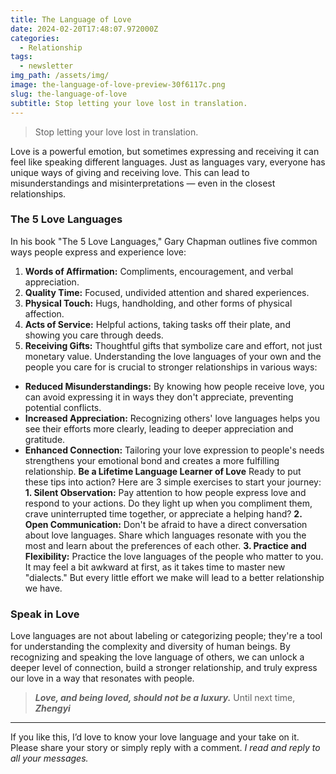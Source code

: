 ```yaml
---
title: The Language of Love
date: 2024-02-20T17:48:07.972000Z
categories:
  - Relationship
tags:
  - newsletter
img_path: /assets/img/
image: the-language-of-love-preview-30f6117c.png
slug: the-language-of-love
subtitle: Stop letting your love lost in translation.
---
```


> Stop letting your love lost in translation.

Love is a powerful emotion, but sometimes expressing and receiving it can feel like speaking different languages.
Just as languages vary, everyone has unique ways of giving and receiving love. This can lead to misunderstandings and misinterpretations — even in the closest relationships.

### **The 5 Love Languages**

In his book "The 5 Love Languages," Gary Chapman outlines five common ways people express and experience love:

1. **Words of Affirmation:** Compliments, encouragement, and verbal appreciation.
2. **Quality Time:** Focused, undivided attention and shared experiences.
3. **Physical Touch:** Hugs, handholding, and other forms of physical affection.
4. **Acts of Service:** Helpful actions, taking tasks off their plate, and showing you care through deeds.
5. **Receiving Gifts:** Thoughtful gifts that symbolize care and effort, not just monetary value.
   Understanding the love languages of your own and the people you care for is crucial to stronger relationships in various ways:

- **Reduced Misunderstandings:** By knowing how people receive love, you can avoid expressing it in ways they don't appreciate, preventing potential conflicts.
- **Increased Appreciation:** Recognizing others' love languages helps you see their efforts more clearly, leading to deeper appreciation and gratitude.
- **Enhanced Connection:** Tailoring your love expression to people's needs strengthens your emotional bond and creates a more fulfilling relationship.
  **Be a Lifetime Language Learner of Love**
  Ready to put these tips into action? Here are 3 simple exercises to start your journey:
  **1\. Silent Observation:** Pay attention to how people express love and respond to your actions. Do they light up when you compliment them, crave uninterrupted time together, or appreciate a helping hand?
  **2\. Open Communication:** Don't be afraid to have a direct conversation about love languages. Share which languages resonate with you the most and learn about the preferences of each other.
  **3\. Practice and Flexibility:** Practice the love languages of the people who matter to you. It may feel a bit awkward at first, as it takes time to master new "dialects." But every little effort we make will lead to a better relationship we have.

### **Speak in Love**

Love languages are not about labeling or categorizing people; they're a tool for understanding the complexity and diversity of human beings.
By recognizing and speaking the love language of others, we can unlock a deeper level of connection, build a stronger relationship, and truly express our love in a way that resonates with people.

> _**Love, and being loved, should not be a luxury.**_
> Until next time,
> _**Zhengyi**_

---

If you like this, I’d love to know your love language and your take on it. Please share your story or simply reply with a comment.
_I read and reply to all your messages._
